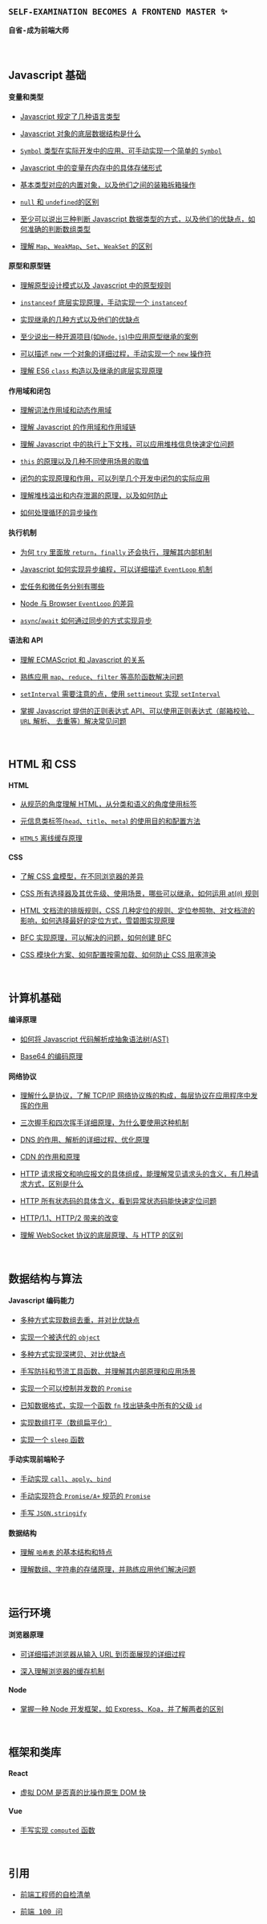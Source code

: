<br />
<br />
<samp>
  <h3>SELF-EXAMINATION BECOMES A FRONTEND MASTER ✨</h3>  
  <strong>自省-成为前端大师</strong>
</samp>
<br />
<br />
<br />

## Javascript 基础

#### 变量和类型

- [Javascript 规定了几种语言类型](/self-examination//Javascript%20%E5%9F%BA%E7%A1%80/%E5%8F%98%E9%87%8F%E5%92%8C%E7%B1%BB%E5%9E%8B/type.md)

- [Javascript 对象的底层数据结构是什么](/self-examination//Javascript%20%E5%9F%BA%E7%A1%80/%E5%8F%98%E9%87%8F%E5%92%8C%E7%B1%BB%E5%9E%8B/object.md)

- [`Symbol` 类型在实际开发中的应用、可手动实现一个简单的 `Symbol`](/self-examination//Javascript%20%E5%9F%BA%E7%A1%80/%E5%8F%98%E9%87%8F%E5%92%8C%E7%B1%BB%E5%9E%8B/symbol.md)

- [Javascript 中的变量在内存中的具体存储形式](/self-examination//Javascript%20%E5%9F%BA%E7%A1%80/%E5%8F%98%E9%87%8F%E5%92%8C%E7%B1%BB%E5%9E%8B/variable.md)

- [基本类型对应的内置对象，以及他们之间的装箱拆箱操作](/self-examination//Javascript%20%E5%9F%BA%E7%A1%80/%E5%8F%98%E9%87%8F%E5%92%8C%E7%B1%BB%E5%9E%8B/variable-object.md)

- [`null` 和 `undefined`的区别](/self-examination//Javascript%20%E5%9F%BA%E7%A1%80/%E5%8F%98%E9%87%8F%E5%92%8C%E7%B1%BB%E5%9E%8B/null%26undefined.md)

- [至少可以说出三种判断 Javascript 数据类型的方式，以及他们的优缺点，如何准确的判断数组类型](/self-examination//Javascript%20%E5%9F%BA%E7%A1%80/%E5%8F%98%E9%87%8F%E5%92%8C%E7%B1%BB%E5%9E%8B/type-judgement.md)

- [理解 `Map`、`WeakMap`、`Set`、`WeakSet` 的区别](/self-examination//Javascript%20%E5%9F%BA%E7%A1%80//%E5%8F%98%E9%87%8F%E5%92%8C%E7%B1%BB%E5%9E%8B//map-weakmap.md)

#### 原型和原型链

- [理解原型设计模式以及 Javascript 中的原型规则](/self-examination//Javascript%20%E5%9F%BA%E7%A1%80/%E5%8E%9F%E5%9E%8B%E5%92%8C%E5%8E%9F%E5%9E%8B%E9%93%BE/prototype.md)

- [`instanceof` 底层实现原理，手动实现一个 `instanceof`](/self-examination//Javascript%20%E5%9F%BA%E7%A1%80/%E5%8E%9F%E5%9E%8B%E5%92%8C%E5%8E%9F%E5%9E%8B%E9%93%BE/instanceof.md)

- [实现继承的几种方式以及他们的优缺点](/self-examination//Javascript%20%E5%9F%BA%E7%A1%80/%E5%8E%9F%E5%9E%8B%E5%92%8C%E5%8E%9F%E5%9E%8B%E9%93%BE/realize-inherit.md)

- [至少说出一种开源项目(如`Node.js`)中应用原型继承的案例](/self-examination//Javascript%20%E5%9F%BA%E7%A1%80/%E5%8E%9F%E5%9E%8B%E5%92%8C%E5%8E%9F%E5%9E%8B%E9%93%BE/inherit-example.md)

- [可以描述 `new` 一个对象的详细过程，手动实现一个 `new` 操作符](/self-examination//Javascript%20%E5%9F%BA%E7%A1%80/%E5%8E%9F%E5%9E%8B%E5%92%8C%E5%8E%9F%E5%9E%8B%E9%93%BE/new.md)

- [理解 ES6 `class` 构造以及继承的底层实现原理](/self-examination//Javascript%20%E5%9F%BA%E7%A1%80//%E5%8E%9F%E5%9E%8B%E5%92%8C%E5%8E%9F%E5%9E%8B%E9%93%BE//class-in-es6.md)

#### 作用域和闭包

- [理解词法作用域和动态作用域](/self-examination//Javascript%20%E5%9F%BA%E7%A1%80//%E4%BD%9C%E7%94%A8%E5%9F%9F%E5%92%8C%E9%97%AD%E5%8C%85//lexical-scope-dynamic-scope.md)

- [理解 Javascript 的作用域和作用域链](/self-examination//Javascript%20%E5%9F%BA%E7%A1%80//%E4%BD%9C%E7%94%A8%E5%9F%9F%E5%92%8C%E9%97%AD%E5%8C%85//scope-chain.md)

- [理解 Javascript 中的执行上下文栈，可以应用堆栈信息快速定位问题](/self-examination//Javascript%20%E5%9F%BA%E7%A1%80//%E4%BD%9C%E7%94%A8%E5%9F%9F%E5%92%8C%E9%97%AD%E5%8C%85//context-stack.md)

- [`this` 的原理以及几种不同使用场景的取值](/self-examination//Javascript%20%E5%9F%BA%E7%A1%80//%E4%BD%9C%E7%94%A8%E5%9F%9F%E5%92%8C%E9%97%AD%E5%8C%85//this.md)

- [闭包的实现原理和作用，可以列举几个开发中闭包的实际应用](/self-examination//Javascript%20%E5%9F%BA%E7%A1%80//%E4%BD%9C%E7%94%A8%E5%9F%9F%E5%92%8C%E9%97%AD%E5%8C%85//closure.md)

- [理解堆栈溢出和内存泄漏的原理，以及如何防止](/self-examination//Javascript%20%E5%9F%BA%E7%A1%80//%E4%BD%9C%E7%94%A8%E5%9F%9F%E5%92%8C%E9%97%AD%E5%8C%85//stack-overflow.md)

- [如何处理循环的异步操作](/self-examination//Javascript%20%E5%9F%BA%E7%A1%80//%E4%BD%9C%E7%94%A8%E5%9F%9F%E5%92%8C%E9%97%AD%E5%8C%85/async-loop.md)

#### 执行机制

- [为何 `try` 里面放 `return`，`finally` 还会执行，理解其内部机制](/self-examination//Javascript%20%E5%9F%BA%E7%A1%80//%E6%89%A7%E8%A1%8C%E6%9C%BA%E5%88%B6//try-finally.md)

- [Javascript 如何实现异步编程，可以详细描述 `EventLoop` 机制](/self-examination//Javascript%20%E5%9F%BA%E7%A1%80//%E6%89%A7%E8%A1%8C%E6%9C%BA%E5%88%B6//eventloop.md)

- [宏任务和微任务分别有哪些](/self-examination//Javascript%20%E5%9F%BA%E7%A1%80//%E6%89%A7%E8%A1%8C%E6%9C%BA%E5%88%B6//micro-macro.md)

- [Node 与 Browser `EventLoop` 的差异](/self-examination//Javascript%20%E5%9F%BA%E7%A1%80//%E6%89%A7%E8%A1%8C%E6%9C%BA%E5%88%B6//Node-Browser.md)

- [`async`/`await` 如何通过同步的方式实现异步](/self-examination//Javascript%20%E5%9F%BA%E7%A1%80//%E6%89%A7%E8%A1%8C%E6%9C%BA%E5%88%B6//async-await.md)

#### 语法和 API

- [理解 ECMAScript 和 Javascript 的关系](/self-examination//Javascript%20%E5%9F%BA%E7%A1%80//%E8%AF%AD%E6%B3%95%E5%92%8CAPI//ECMA-Javascript.md)

- [熟练应用 `map`、`reduce`、`filter` 等高阶函数解决问题](/self-examination//Javascript%20%E5%9F%BA%E7%A1%80//%E8%AF%AD%E6%B3%95%E5%92%8CAPI//map-reduce-filter.md)

- [`setInterval` 需要注意的点，使用 `settimeout` 实现 `setInterval`](/self-examination//Javascript%20%E5%9F%BA%E7%A1%80//%E8%AF%AD%E6%B3%95%E5%92%8CAPI//setinterval.md)

- [掌握 Javascript 提供的正则表达式 API、可以使用正则表达式（邮箱校验、`URL` 解析、 去重等）解决常见问题](/self-examination/Javascript%20%E5%9F%BA%E7%A1%80//%E8%AF%AD%E6%B3%95%E5%92%8CAPI//RegExp.md)

</br>

## HTML 和 CSS

#### HTML

- [从规范的角度理解 HTML，从分类和语义的角度使用标签](/self-examination//HTML%E5%92%8CCSS//HTML//semantic-meaning.md)

- [元信息类标签(`head`、`title`、`meta`) 的使用目的和配置方法](/self-examination//HTML%E5%92%8CCSS//HTML//head-title-meta.md)

- [`HTML5` 离线缓存原理](/self-examination//HTML和CSS//HTML//offline-cache.md)

#### CSS

- [了解 CSS 盒模型，在不同浏览器的差异](/self-examination//HTML%E5%92%8CCSS//CSS//box-model.md)

- [CSS 所有选择器及其优先级、使用场景，哪些可以继承，如何运用 at(`@`) 规则](/self-examination//HTML%E5%92%8CCSS//CSS//priority-selector.md)

- [HTML 文档流的排版规则，CSS 几种定位的规则、定位参照物、对文档流的影响，如何选择最好的定位方式，雪碧图实现原理](/self-examination//HTML%E5%92%8CCSS//CSS//positions.md)

- [BFC 实现原理，可以解决的问题，如何创建 BFC](/self-examination//HTML%E5%92%8CCSS//CSS//BFC.md)

- [CSS 模块化方案、如何配置按需加载、如何防止 CSS 阻塞渲染](/self-examination//HTML%E5%92%8CCSS//CSS//module.md)

</br>

## 计算机基础

#### 编译原理

- [如何将 Javascript 代码解析成抽象语法树(AST)](/self-examination//%E8%AE%A1%E7%AE%97%E6%9C%BA%E5%9F%BA%E7%A1%80//%E7%BC%96%E8%AF%91%E5%8E%9F%E7%90%86//AST.md)

- [Base64 的编码原理](/self-examination//%E8%AE%A1%E7%AE%97%E6%9C%BA%E5%9F%BA%E7%A1%80//%E7%BC%96%E8%AF%91%E5%8E%9F%E7%90%86//base64.md)

#### 网络协议

- [理解什么是协议，了解 TCP/IP 网络协议族的构成，每层协议在应用程序中发挥的作用](/self-examination//%E8%AE%A1%E7%AE%97%E6%9C%BA%E5%9F%BA%E7%A1%80//%E7%BD%91%E7%BB%9C%E5%8D%8F%E8%AE%AE/TCPIP.md)

- [三次握手和四次挥手详细原理，为什么要使用这种机制](/self-examination/%E8%AE%A1%E7%AE%97%E6%9C%BA%E5%9F%BA%E7%A1%80//%E7%BD%91%E7%BB%9C%E5%8D%8F%E8%AE%AE//shake-hand.md)

- [DNS 的作用、解析的详细过程、优化原理](/self-examination//%E8%AE%A1%E7%AE%97%E6%9C%BA%E5%9F%BA%E7%A1%80//%E7%BD%91%E7%BB%9C%E5%8D%8F%E8%AE%AE//DNS.md)

- [CDN 的作用和原理](/self-examination//%E8%AE%A1%E7%AE%97%E6%9C%BA%E5%9F%BA%E7%A1%80//%E7%BD%91%E7%BB%9C%E5%8D%8F%E8%AE%AE/CDN.md)

- [HTTP 请求报文和响应报文的具体组成，能理解常见请求头的含义，有几种请求方式，区别是什么](/self-examination//%E8%AE%A1%E7%AE%97%E6%9C%BA%E5%9F%BA%E7%A1%80//%E7%BD%91%E7%BB%9C%E5%8D%8F%E8%AE%AE//HTTP-method.md)

- [HTTP 所有状态码的具体含义，看到异常状态码能快速定位问题](/self-examination//%E8%AE%A1%E7%AE%97%E6%9C%BA%E5%9F%BA%E7%A1%80//%E7%BD%91%E7%BB%9C%E5%8D%8F%E8%AE%AE//HTTP-status-code.md)

- [HTTP/1.1、HTTP/2 带来的改变](/self-examination//%E8%AE%A1%E7%AE%97%E6%9C%BA%E5%9F%BA%E7%A1%80//%E7%BD%91%E7%BB%9C%E5%8D%8F%E8%AE%AE//HTTP1.1-HTTP2.0.md)

- [理解 WebSocket 协议的底层原理、与 HTTP 的区别](/self-examination//计算机基础//网络协议//socket-http.md)

</br>

## 数据结构与算法

#### Javascript 编码能力

- [多种方式实现数组去重，并对比优缺点](/self-examination//%E6%95%B0%E6%8D%AE%E7%BB%93%E6%9E%84%E4%B8%8E%E7%AE%97%E6%B3%95//Javascript%20%E7%BC%96%E7%A0%81%E8%83%BD%E5%8A%9B//array-deduplication.md)

- [实现一个被迭代的 `object`](/self-examination//%E6%95%B0%E6%8D%AE%E7%BB%93%E6%9E%84%E4%B8%8E%E7%AE%97%E6%B3%95//Javascript%20%E7%BC%96%E7%A0%81%E8%83%BD%E5%8A%9B//iterator-object.md)

- [多种方式实现深拷贝、对比优缺点](/self-examination//%E6%95%B0%E6%8D%AE%E7%BB%93%E6%9E%84%E4%B8%8E%E7%AE%97%E6%B3%95//Javascript%20%E7%BC%96%E7%A0%81%E8%83%BD%E5%8A%9B//deep-clone.md)

- [手写防抖和节流工具函数、并理解其内部原理和应用场景](/self-examination//%E6%95%B0%E6%8D%AE%E7%BB%93%E6%9E%84%E4%B8%8E%E7%AE%97%E6%B3%95//Javascript%20%E7%BC%96%E7%A0%81%E8%83%BD%E5%8A%9B//debounce-throttle.md)

- [实现一个可以控制并发数的 `Promise`](/self-examination//%E6%95%B0%E6%8D%AE%E7%BB%93%E6%9E%84%E4%B8%8E%E7%AE%97%E6%B3%95//Javascript%20%E7%BC%96%E7%A0%81%E8%83%BD%E5%8A%9B//concurrency-promise.md)

- [已知数据格式，实现一个函数 `fn` 找出链条中所有的父级 `id`](/advanced-frontend//92.ts)

- [实现数组打平（数组扁平化）](/self-examination/%E6%95%B0%E6%8D%AE%E7%BB%93%E6%9E%84%E4%B8%8E%E7%AE%97%E6%B3%95//Javascript%20%E7%BC%96%E7%A0%81%E8%83%BD%E5%8A%9B//flat-array.md)

- [实现一个 `sleep` 函数](/self-examination//%E6%95%B0%E6%8D%AE%E7%BB%93%E6%9E%84%E4%B8%8E%E7%AE%97%E6%B3%95//Javascript%20%E7%BC%96%E7%A0%81%E8%83%BD%E5%8A%9B//sleep.md)

#### 手动实现前端轮子

- [手动实现 `call`、`apply`、`bind`](/self-examination//%E6%95%B0%E6%8D%AE%E7%BB%93%E6%9E%84%E4%B8%8E%E7%AE%97%E6%B3%95/%E6%89%8B%E5%8A%A8%E5%AE%9E%E7%8E%B0%E5%89%8D%E7%AB%AF%E8%BD%AE%E5%AD%90/call-apply-bind.md)

- [手动实现符合 `Promise/A+` 规范的 `Promise`](/self-examination//%E6%95%B0%E6%8D%AE%E7%BB%93%E6%9E%84%E4%B8%8E%E7%AE%97%E6%B3%95//%E6%89%8B%E5%8A%A8%E5%AE%9E%E7%8E%B0%E5%89%8D%E7%AB%AF%E8%BD%AE%E5%AD%90//promise.md)

- [手写 `JSON.stringify`](/self-examination//%E6%95%B0%E6%8D%AE%E7%BB%93%E6%9E%84%E4%B8%8E%E7%AE%97%E6%B3%95//%E6%89%8B%E5%8A%A8%E5%AE%9E%E7%8E%B0%E5%89%8D%E7%AB%AF%E8%BD%AE%E5%AD%90//JSON.md)

#### 数据结构

- [理解 `哈希表` 的基本结构和特点](/self-examination//%E6%95%B0%E6%8D%AE%E7%BB%93%E6%9E%84%E4%B8%8E%E7%AE%97%E6%B3%95/%E6%95%B0%E6%8D%AE%E7%BB%93%E6%9E%84/hashtable.md)

- [理解数组、字符串的存储原理，并熟练应用他们解决问题](/self-examination//%E6%95%B0%E6%8D%AE%E7%BB%93%E6%9E%84%E4%B8%8E%E7%AE%97%E6%B3%95//%E6%95%B0%E6%8D%AE%E7%BB%93%E6%9E%84//array-string.md)

</br>

## 运行环境

#### 浏览器原理

- [可详细描述浏览器从输入 URL 到页面展现的详细过程](/self-examination/%E8%BF%90%E8%A1%8C%E7%8E%AF%E5%A2%83//%E6%B5%8F%E8%A7%88%E5%99%A8%E5%8E%9F%E7%90%86//input-url.md)

- [深入理解浏览器的缓存机制](/self-examination//%E8%BF%90%E8%A1%8C%E7%8E%AF%E5%A2%83//%E6%B5%8F%E8%A7%88%E5%99%A8%E5%8E%9F%E7%90%86//cache.md)

#### Node

- [掌握一种 Node 开发框架，如 Express、Koa，并了解两者的区别](/self-examination//%E8%BF%90%E8%A1%8C%E7%8E%AF%E5%A2%83//Nodejs//express-koa.md)

</br>

## 框架和类库

#### React

- [虚拟 DOM 是否真的比操作原生 DOM 快](/self-examination//%E6%A1%86%E6%9E%B6%E5%92%8C%E7%B1%BB%E5%BA%93/react//virtualDOM-DOM.md)

#### Vue

- [手写实现 `computed` 函数](/self-examination//框架和类库//vue//computed.md)

</br>

## 引用

<samp>
  
- [前端工程师的自检清单](https://juejin.cn/post/6844903830887366670)

- [前端 100 问](https://juejin.cn/post/6844903885488783374)

</samp>
